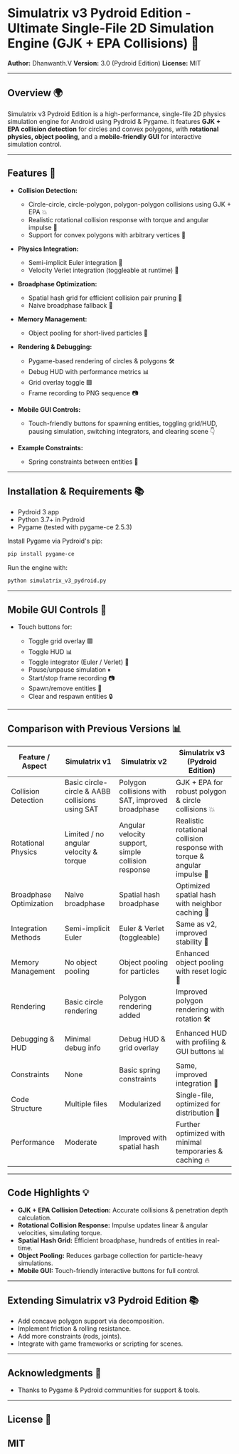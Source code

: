 # Simulatrix v3 Pydroid Edition - Ultimate Single-File 2D Simulation Engine (GJK + EPA Collisions) 🚀

**Author:** Dhanwanth.V
**Version:** 3.0 (Pydroid Edition)
**License:** MIT

---

## Overview 🌍

Simulatrix v3 Pydroid Edition is a high-performance, single-file 2D physics simulation engine for Android using Pydroid & Pygame. It features **GJK + EPA collision detection** for circles and convex polygons, with **rotational physics, object pooling**, and a **mobile-friendly GUI** for interactive simulation control.

---

## Features 🚀

* **Collision Detection:**

  * Circle-circle, circle-polygon, polygon-polygon collisions using GJK + EPA 💥
  * Realistic rotational collision response with torque and angular impulse 🤠
  * Support for convex polygons with arbitrary vertices 🔷

* **Physics Integration:**

  * Semi-implicit Euler integration 🌋
  * Velocity Verlet integration (toggleable at runtime) 🔄

* **Broadphase Optimization:**

  * Spatial hash grid for efficient collision pair pruning 🔧
  * Naive broadphase fallback 🔄

* **Memory Management:**

  * Object pooling for short-lived particles 🤝

* **Rendering & Debugging:**

  * Pygame-based rendering of circles & polygons 🛠️
  * Debug HUD with performance metrics 📊
  * Grid overlay toggle 🟩
  * Frame recording to PNG sequence 📷

* **Mobile GUI Controls:**

  * Touch-friendly buttons for spawning entities, toggling grid/HUD, pausing simulation, switching integrators, and clearing scene 👇

* **Example Constraints:**

  * Spring constraints between entities 🔄

---

## Installation & Requirements 📚

* Pydroid 3 app
* Python 3.7+ in Pydroid
* Pygame (tested with pygame-ce 2.5.3)

Install Pygame via Pydroid's pip:

```bash
pip install pygame-ce
```

Run the engine with:

```bash
python simulatrix_v3_pydroid.py
```

---

## Mobile GUI Controls 💃

* Touch buttons for:

  * Toggle grid overlay 🟩
  * Toggle HUD 📊
  * Toggle integrator (Euler / Verlet) 🔄
  * Pause/unpause simulation ⏸
  * Start/stop frame recording 📷
  * Spawn/remove entities 🔄
  * Clear and respawn entities 🔒

---

## Comparison with Previous Versions 📊

| Feature / Aspect        | Simulatrix v1                                   | Simulatrix v2                                       | Simulatrix v3 (Pydroid Edition)                                          |
| ----------------------- | ----------------------------------------------- | --------------------------------------------------- | ------------------------------------------------------------------------ |
| Collision Detection     | Basic circle-circle & AABB collisions using SAT | Polygon collisions with SAT, improved broadphase    | GJK + EPA for robust polygon & circle collisions 💥                      |
| Rotational Physics      | Limited / no angular velocity & torque          | Angular velocity support, simple collision response | Realistic rotational collision response with torque & angular impulse 🤠 |
| Broadphase Optimization | Naive broadphase                                | Spatial hash broadphase                             | Optimized spatial hash with neighbor caching 🔧                          |
| Integration Methods     | Semi-implicit Euler                             | Euler & Verlet (toggleable)                         | Same as v2, improved stability 🔄                                        |
| Memory Management       | No object pooling                               | Object pooling for particles                        | Enhanced object pooling with reset logic 🤝                              |
| Rendering               | Basic circle rendering                          | Polygon rendering added                             | Improved polygon rendering with rotation 🛠️                             |
| Debugging & HUD         | Minimal debug info                              | Debug HUD & grid overlay                            | Enhanced HUD with profiling & GUI buttons 📊                             |
| Constraints             | None                                            | Basic spring constraints                            | Same, improved integration 🔄                                            |
| Code Structure          | Multiple files                                  | Modularized                                         | Single-file, optimized for distribution 💾                               |
| Performance             | Moderate                                        | Improved with spatial hash                          | Further optimized with minimal temporaries & caching 🔥                  |

---

## Code Highlights 💡

* **GJK + EPA Collision Detection:** Accurate collisions & penetration depth calculation.
* **Rotational Collision Response:** Impulse updates linear & angular velocities, simulating torque.
* **Spatial Hash Grid:** Efficient broadphase, hundreds of entities in real-time.
* **Object Pooling:** Reduces garbage collection for particle-heavy simulations.
* **Mobile GUI:** Touch-friendly interactive buttons for full control.

---

## Extending Simulatrix v3 Pydroid Edition 📚

* Add concave polygon support via decomposition.
* Implement friction & rolling resistance.
* Add more constraints (rods, joints).
* Integrate with game frameworks or scripting for scenes.

---

## Acknowledgments 💜

* Thanks to Pygame & Pydroid communities for support & tools.

---

## License 📖

MIT
---
